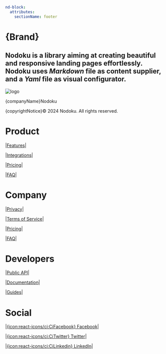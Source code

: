 ```yaml
nd-block:
  attributes:
    sectionName: footer
```

# {Brand}

## **Nodoku** is a library aiming at creating beautiful and responsive landing pages effortlessly. **Nodoku** uses **_Markdown_** file as content supplier, and a **_Yaml_** file as visual configurator.

![logo](icon:react-icons/hi2:HiOutlineMap "Nodoku logo")

{companyName}Nodoku

{copyrightNotice}© 2024 Nodoku. All rights reserved.

# Product

|[Features](/features)|

|[Integrations](/integrations)|

|[Pricing](/pricing)|

|[FAQ](/faq)|

# Company

|[Privacy](/privacy)|

|[Terms of Service](/terms-of-service)|

|[Pricing](/pricing)|

|[FAQ](/faq)|

# Developers

|[Public API](/public-api)|

|[Documentation](/docs)|

|[Guides](/guides)|

# Social

|[{icon:react-icons/ci:CiFacebook} Facebook](/public-api)|

|[{icon:react-icons/ci:CiTwitter} Twitter](/public-api)|

|[{icon:react-icons/ci:CiLinkedin} LinkedIn](/public-api)|
